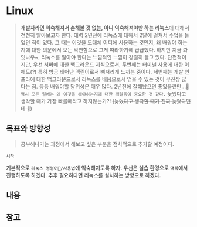 # Linux

> **개발자라면 익숙해져서 손해볼 것 없는, 아니 익숙해져야만 하는 리눅스**에 대해서 천천히 알아보고자 한다. 대력 2년전에 리눅스에 대해서 2달에 걸쳐서 수업을 들었던 적이 있다. 그 때는 이것을 도대체 어디에 사용하는 것인지, 왜 배워야 하는지에 대한 의문에서 오는 막연함으로 그저 따라하기에 급급했다. 하지만 지금 롸잇나우~, 리눅스를 알아야 한다는 느낌적인 느낌이 강렬히 들고 있다. 단편적이지만, 우선 서버에 대한 백그라운드 지식으로서, 두번째는 터미널 사용에 대한 이해도(?) 특히 방금 태어난 맥린이로서 뼈저리게 느끼는 중이다. 세번째는 개발 인프라에 대한 백그라운드로서 리눅스를 배움으로서 얻을 수 있는 것이 무진장 많다는 점. 등등 배워야할 당위성은 매우 많다. 2년전에 잘해놨으면 좋았을련만...🤪 `역시 모든 일에는 왜 이것을 해야하는지에 대한 깨달음이 중요한 것 같다.` 늦었다고 생각할 때가 가장 빠를때라고 하지않는가?! ~~(늦었다고 생각할 때가 진짜 늦었다던데 🤬)~~

## 목표와 방향성

> 공부해나가는 과정에서 해보고 싶은 부분을 점차적으로 추가할 예정이다.

`시작`

기본적으로 `리눅스 명령어/사용법`에 익숙해지도록 하자. 우선은 실습 환경으로 `맥북`에서 진행하도록 하겠다. 추후 필요하다면 리눅스를 설치하는 방향으로 하겠다.

## 내용

## 참고
